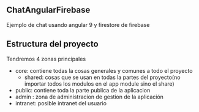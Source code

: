 ## ChatAngularFirebase
Ejemplo de chat usando angular 9 y firestore de firebase

## Estructura del proyecto

Tendremos 4 zonas principales 

- core: contiene todas la cosas generales y comunes a todo el proyecto
    - shared: cosas que se usan en todas la partes del proyecto(no importar todos los modulos en el app module sino el share)
- public: contiene toda la parte publica de la aplicacion
- admin : zona de administracion de gestion de la aplicación
- intranet: posible intranet del usuario
